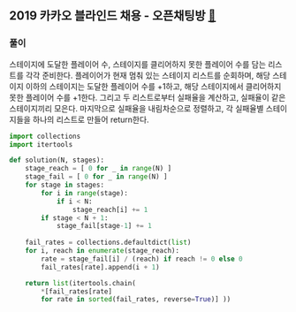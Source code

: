 ## 2019 카카오 블라인드 채용 - 오픈채팅방 [🔗](https://programmers.co.kr/learn/courses/30/lessons/42889)

 ### 풀이

스테이지에 도달한 플레이어 수, 스테이지를 클리어하지 못한 플레이어 수를 담는 리스트를 각각 준비한다. 플레이어가 현재 멈춰 있는 스테이지 리스트를 순회하며, 해당 스테이지 이하의 스테이지는 도달한 플레이어 수를 +1하고, 해당 스테이지에서 클리어하지 못한 플레이어 수를 +1한다. 그리고 두 리스트로부터 실패율을 계산하고, 실패율이 같은 스테이지끼리 모은다. 마지막으로 실패율을 내림차순으로 정렬하고, 각 실패율별 스테이지들을 하나의 리스트로 만들어 return한다.

```python
import collections
import itertools

def solution(N, stages):
    stage_reach = [ 0 for _ in range(N) ]
    stage_fail = [ 0 for _ in range(N) ]
    for stage in stages:
        for i in range(stage):
            if i < N:
                stage_reach[i] += 1
        if stage < N + 1:
            stage_fail[stage-1] += 1
    
    fail_rates = collections.defaultdict(list)
    for i, reach in enumerate(stage_reach):
        rate = stage_fail[i] / (reach) if reach != 0 else 0
        fail_rates[rate].append(i + 1)

    return list(itertools.chain( 
        *[fail_rates[rate] 
        for rate in sorted(fail_rates, reverse=True)] ))
```
